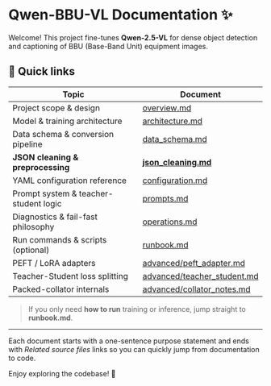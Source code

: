 # Qwen-BBU-VL Documentation ✨

Welcome! This project fine-tunes **Qwen-2.5-VL** for dense object detection and captioning of BBU (Base-Band Unit) equipment images.

## 📖 Quick links
| Topic | Document |
|-------|----------|
| Project scope & design | [overview.md](overview.md) |
| Model & training architecture | [architecture.md](architecture.md) |
| Data schema & conversion pipeline | [data_schema.md](data_schema.md) |
| **JSON cleaning & preprocessing** | **[json_cleaning.md](json_cleaning.md)** |
| YAML configuration reference | [configuration.md](configuration.md) |
| Prompt system & teacher-student logic | [prompts.md](prompts.md) |
| Diagnostics & fail-fast philosophy | [operations.md](operations.md) |
| Run commands & scripts (optional) | [runbook.md](runbook.md) |
| PEFT / LoRA adapters | [advanced/peft_adapter.md](advanced/peft_adapter.md) |
| Teacher-Student loss splitting | [advanced/teacher_student.md](advanced/teacher_student.md) |
| Packed-collator internals | [advanced/collator_notes.md](advanced/collator_notes.md) |

> If you only need **how to run** training or inference, jump straight to **runbook.md**.

---

Each document starts with a one-sentence purpose statement and ends with *Related source files* links so you can quickly jump from documentation to code.

Enjoy exploring the codebase! 🚀 